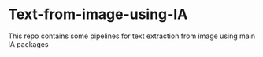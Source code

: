 # Text-from-image-using-IA
This repo contains some pipelines for text extraction from image using main IA packages
